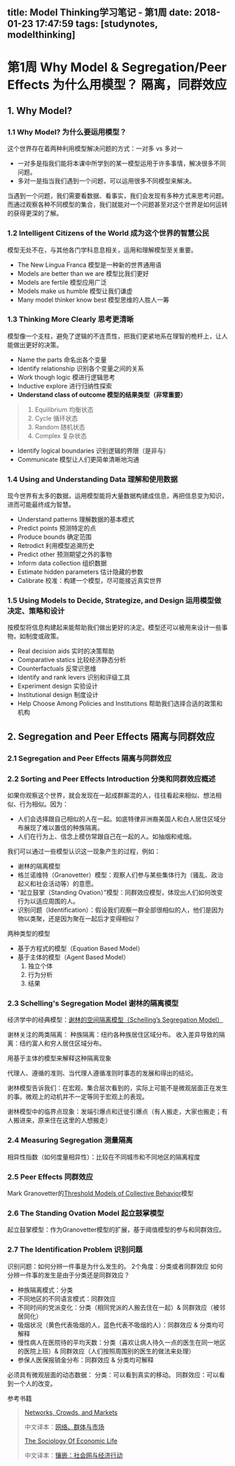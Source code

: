 title: Model Thinking学习笔记 - 第1周 
date: 2018-01-23 17:47:59
tags: [studynotes, modelthinking]
---

# 第1周  Why Model & Segregation/Peer Effects 为什么用模型？ 隔离，同群效应

## 1. Why Model?

### 1.1 Why Model? 为什么要运用模型？

这个世界存在着两种利用模型解决问题的方式：一对多 vs  多对一

- 一对多是指我们能将本课中所学到的某一模型运用于许多事情，解决很多不同问题。
- 多对一是指当我们遇到一个问题，可以运用很多不同模型来解决。

当遇到一个问题，我们需要看数据、看事实，我们会发现有多种方式来思考问题。而通过观察各种不同模型的集合，我们就能对一个问题甚至对这个世界是如何运转的获得更深的了解。

### 1.2 Intelligent Citizens of the World 成为这个世界的智慧公民

模型无处不在，与其他各门学科息息相关，运用和理解模型至关重要。

- The New Lingua Franca 模型是一种新的世界通用语
- Models are better than we are 模型比我们更好
- Models are fertile 模型应用广泛
- Models make us humble  模型让我们谦虚
- Many model thinker know best 模型思维的人胜人一筹

### 1.3 Thinking More Clearly 思考更清晰

模型像一个支柱，避免了逻辑的不连贯性，把我们更紧地系在理智的桅杆上，让人能做出更好的决策。

- Name the parts  命名出各个变量
- Identify relationship 识别各个变量之间的关系
- Work though logic 模进行逻辑思考
- Inductive explore 进行归纳性探索
- **Understand class of outcome 模型的结果类型（非常重要）**

> 1. Equilibrium 均衡状态
> 2. Cycle  循环状态
> 3. Random  随机状态
> 4. Complex 复杂状态

- Identify logical boundaries 识别逻辑的界限（是非与）
- Communicate 模型让人们更简单清晰地沟通

### 1.4 Using and Understanding Data 理解和使用数据

现今世界有太多的数据，运用模型能将大量数据构建成信息，再把信息变为知识，进而可能最终成为智慧。

- Understand patterns 理解数据的基本模式
- Predict points 预测特定的点
- Produce bounds 确定范围
- Retrodict 利用模型追溯历史
- Predict other 预测期望之外的事物
- Inform data collection 组织数据
- Estimate hidden parameters 估计隐藏的参数
- Calibrate 校准：构建一个模型，尽可能接近真实世界

### 1.5 Using Models to Decide, Strategize, and Design 运用模型做决定、策略和设计

按模型将信息构建起来能帮助我们做出更好的决定。模型还可以被用来设计一些事物，如制度或政策。

- Real decision aids 实时的决策帮助
- Comparative statics 比较经济静态分析
- Counterfactuals 反常识思维
- Identify and rank levers 识别和评级工具
- Experiment design 实验设计
- Institutional design 制度设计
- Help Choose Among Policies and Institutions 帮助我们选择合适的政策和机构

## 2. Segregation and Peer Effects 隔离与同群效应

### 2.1 Segregation and Peer Effects 隔离与同群效应

### 2.2 Sorting and Peer Effects Introduction 分类和同群效应概述

如果你观察这个世界，就会发现在一起成群厮混的人，往往看起来相似、想法相似、行为相似。因为：

- 人们会选择跟自己相似的人在一起。如底特律非洲裔美国人和白人居住区域分布展现了难以置信的种族隔离。
- 人们在行为上、信念上模仿常跟自己在一起的人。如抽烟和戒烟。

我们可以通过一些模型认识这一现象产生的过程，例如：

- 谢林的隔离模型
- 格兰诺维特（Granovetter）模型：观察人们参与某些集体行为（骚乱、政治起义和社会活动等）的意愿。
- “起立鼓掌（Standing Ovation）”模型：同群效应模型，体现出人们如何改变行为以适应周围的人。
- 识别问题（Identification）：假设我们观察一群全部很相似的人，他们是因为物以类聚，还是因为聚在一起后才变得相似？

两种类型的模型

- 基于方程式的模型（Equation Based Model）
- 基于主体的模型（Agent Based Model）
  1. 独立个体
  2. 行为分析
  3. 结果

### 2.3 Schelling's Segregation Model 谢林的隔离模型

经济学中的经典模型：[谢林的空间隔离模型（Schelling’s Segregation Model）](http://nifty.stanford.edu/2014/mccown-schelling-model-segregation/)

谢林关注的两类隔离：
种族隔离：纽约各种族居住区域分布。
收入差异导致的隔离：纽约富人和穷人居住区域分布。

用基于主体的模型来解释这种隔离现象

代理人、遵循的准则、当代理人遵循准则时事态的发展和得出的结论。

谢林模型告诉我们：在宏观、集合层次看到的，实际上可能不是微观层面正在发生的事。微观上的动机并不一定等同于宏观上的表现。

谢林模型中的临界点现象：发端引爆点和迁徙引爆点（有人搬走，大家也搬走；有人搬进来，原来住在这里的人想搬走）

### 2.4 Measuring Segregation 测量隔离

相异性指数（如何度量相异性）：比较在不同城市和不同地区的隔离程度

### 2.5 Peer Effects 同群效应

Mark Granovetter的[Threshold Models of Collective Behavior](https://sociology.stanford.edu/sites/default/files/publications/threshold_models_ajs_1978.pdf)模型

### 2.6 The Standing Ovation Model 起立鼓掌模型

起立鼓掌模型：作为Granovetter模型的扩展，基于阈值模型的参与和同群效应。

### 2.7 The Identification Problem 识别问题

识别问题：如何分辨一件事是为什么发生的。
2个角度：分类或者同群效应
如何分辨一件事的发生是由于分类还是同群效应？

- 种族隔离模式：分类
- 不同地区的不同语言模式：同群效应
- 不同时间的党派变化：分类（相同党派的人搬去住在一起）& 同群效应（被邻居同化）
- 吸烟状况（黄色代表吸烟的人，蓝色代表不吸烟的人）：同群效应 & 分类均可解释
- 慢性病人在医院待的平均天数：分类（喜欢让病人待久一点的医生在同一地区的医院上班）& 同群效应（人们按照周围别的医生的做法来处理）
- 参保人医保报销金分布：同群效应 & 分类均可解释

必须具有微观层面的动态数据：
分类：可以看到真实的移动。
同群效应：可以看到一个人的改变。

参考书籍

> [Networks, Crowds, and Markets](http://www.cs.cornell.edu/home/kleinber/networks-book/)
>
> 中文译本：[网络、群体与市场 ](https://book.douban.com/subject/6885949/)
>
> [The Sociology Of Economic Life](https://book.douban.com/subject/5934865/)
>
> 中文译本：[镶嵌：社会网与经济行动](https://book.douban.com/subject/26663254/)